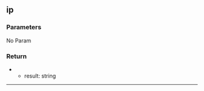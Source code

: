 ## ip
### Parameters
No Param
### Return
- - result: string

--------------------------------------------
